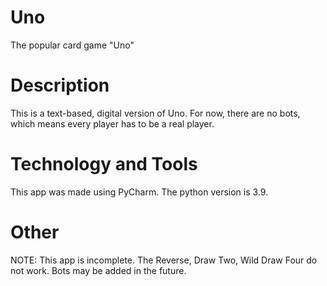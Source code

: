 # Uno

The popular card game "Uno"

# Description

This is a text-based, digital version of Uno. For now, there are no bots, which means every player has to be a real player.

# Technology and Tools

This app was made using PyCharm. The python version is 3.9.

# Other

NOTE: This app is incomplete. The Reverse, Draw Two, Wild Draw Four do not work. Bots may be added in the future.
